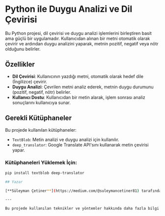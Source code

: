 # Python ile Duygu Analizi ve Dil Çevirisi

Bu Python projesi, dil çevirisi ve duygu analizi işlemlerini birleştiren basit ama güçlü bir uygulamadır. Kullanıcıdan alınan bir metni otomatik olarak çevirir ve ardından duygu analizini yaparak, metnin pozitif, negatif veya nötr olduğunu belirler.

## Özellikler

- **Dil Çevirisi**: Kullanıcının yazdığı metni, otomatik olarak hedef dile (İngilizce) çevirir.
- **Duygu Analizi**: Çevrilen metni analiz ederek, metnin duygu durumunu (pozitif, negatif, nötr) belirler.
- **Kullanıcı Dostu**: Kullanıcıdan bir metin alarak, işlem sonrası analiz sonuçlarını kullanıcıya sunar.

## Gerekli Kütüphaneler

Bu projede kullanılan kütüphaneler:

- `TextBlob`: Metin analizi ve duygu analizi için kullanılır.
- `deep_translator`: Google Translate API'sını kullanarak metin çevirisi yapar.

### Kütüphaneleri Yüklemek İçin:

```bash
pip install textblob deep-translator

## Yazar

[**Süleyman Çetiner**](https://medium.com/@suleymancetiner81) tarafından yazılmıştır.

---

Bu projede kullanılan teknikler ve yöntemler hakkında daha fazla bilgi almak için [Medium yazısını](https://suleymancetiner81.medium.com/python-ile-duygu-analizi-ve-dil-%C3%A7evirisini-birle%C5%9Ftirmek-ac2fcd84c1e7) ziyaret edebilirsiniz.